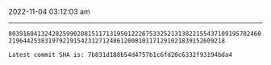 2022-11-04 03:12:03 am

---

`8039160413242825990208151171319501222675332521313822155437109195702460219644253831979219154231271248612008101171291021839152609218`

`Latest commit SHA is: 7b831d188b54d4757b1c6fd20c6332f93194bda4 `
